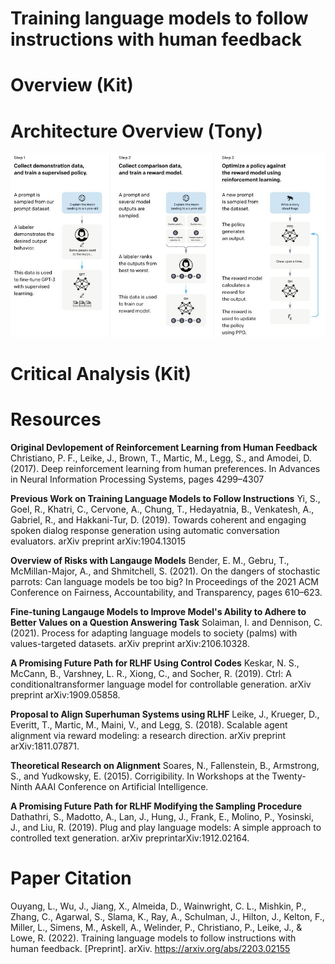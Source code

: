# Training language models to follow instructions with human feedback

# Overview (Kit)


# Architecture Overview (Tony)

![Methodology Diagram](LLM-HF-figure.JPG)


# Critical Analysis (Kit)


# Resources
**Original Devlopement of Reinforcement Learning from Human Feedback**
Christiano, P. F., Leike, J., Brown, T., Martic, M., Legg, S., and Amodei, D. (2017). Deep reinforcement learning from human preferences. In Advances in Neural Information Processing Systems, pages 4299–4307

**Previous Work on Training Language Models to Follow Instructions**
Yi, S., Goel, R., Khatri, C., Cervone, A., Chung, T., Hedayatnia, B., Venkatesh, A., Gabriel, R., and Hakkani-Tur, D. (2019). Towards coherent and engaging spoken dialog response generation using automatic conversation evaluators. arXiv preprint arXiv:1904.13015

**Overview of Risks with Langauge Models**
Bender, E. M., Gebru, T., McMillan-Major, A., and Shmitchell, S. (2021). On the dangers of stochastic parrots: Can language models be too big? In Proceedings of the 2021 ACM Conference on Fairness, Accountability, and Transparency, pages 610–623.

**Fine-tuning Langauge Models to Improve Model's Ability to Adhere to Better Values on a Question Answering Task**
Solaiman, I. and Dennison, C. (2021). Process for adapting language models to society (palms) with values-targeted datasets. arXiv preprint arXiv:2106.10328.

**A Promising Future Path for RLHF Using Control Codes**
Keskar, N. S., McCann, B., Varshney, L. R., Xiong, C., and Socher, R. (2019). Ctrl: A conditionaltransformer language model for controllable generation. arXiv preprint arXiv:1909.05858.

**Proposal to Align Superhuman Systems using RLHF**
Leike, J., Krueger, D., Everitt, T., Martic, M., Maini, V., and Legg, S. (2018). Scalable agent alignment via reward modeling: a research direction. arXiv preprint arXiv:1811.07871.

**Theoretical Research on Alignment**
Soares, N., Fallenstein, B., Armstrong, S., and Yudkowsky, E. (2015). Corrigibility. In Workshops at the Twenty-Ninth AAAI Conference on Artificial Intelligence.

**A Promising Future Path for RLHF Modifying the Sampling Procedure**
Dathathri, S., Madotto, A., Lan, J., Hung, J., Frank, E., Molino, P., Yosinski, J., and Liu, R. (2019). Plug and play language models: A simple approach to controlled text generation. arXiv preprintarXiv:1912.02164.

# Paper Citation
Ouyang, L., Wu, J., Jiang, X., Almeida, D., Wainwright, C. L., Mishkin, P., Zhang, C., Agarwal, S., Slama, K., Ray, A., Schulman, J., Hilton, J., Kelton, F., Miller, L., Simens, M., Askell, A., Welinder, P., Christiano, P., Leike, J., & Lowe, R. (2022). Training language models to follow instructions with human feedback. [Preprint]. arXiv. https://arxiv.org/abs/2203.02155
